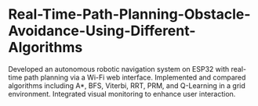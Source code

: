 # Real-Time-Path-Planning-Obstacle-Avoidance-Using-Different-Algorithms
Developed an autonomous robotic navigation system on ESP32 with real-time path planning via a Wi-Fi web interface. Implemented and compared algorithms including A*, BFS, Viterbi, RRT, PRM, and Q-Learning in a grid environment. Integrated visual monitoring to enhance user interaction.
